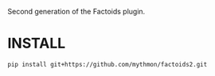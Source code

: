 Second generation of the Factoids plugin.

INSTALL
=======

```shell
pip install git+https://github.com/mythmon/factoids2.git
```

